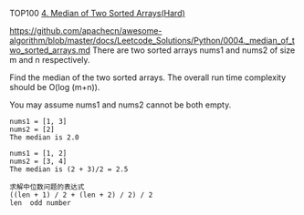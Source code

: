 TOP100
[4. Median of Two Sorted Arrays(Hard)](https://leetcode.com/problems/median-of-two-sorted-arrays/)

https://github.com/apachecn/awesome-algorithm/blob/master/docs/Leetcode_Solutions/Python/0004._median_of_two_sorted_arrays.md
There are two sorted arrays nums1 and nums2 of size m and n respectively.

Find the median of the two sorted arrays. The overall run time complexity should be O(log (m+n)).

You may assume nums1 and nums2 cannot be both empty.

```
nums1 = [1, 3]
nums2 = [2]
The median is 2.0

nums1 = [1, 2]
nums2 = [3, 4]
The median is (2 + 3)/2 = 2.5
```

```
求解中位数问题的表达式
((len + 1) / 2 + (len + 2) / 2) / 2
len  odd number
```
